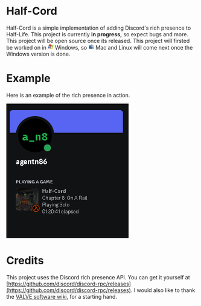 # Half-Cord

Half-Cord is a simple implementation of adding Discord's rich presence to Half-Life. This project is currently **in progress,** so expect bugs and more. This project will be open source once its released. This project will firsted be worked on in <img src="windows.png" width="15"/> Windows, so <img src="mac.png" width="15"/> Mac and Linux will come next once the Windows version is done.

# Example
Here is an example of the rich presence in action.

![image](example.png)

# Credits
This project uses the Discord rich presence API. You can get it yourself at [https://github.com/discord/discord-rpc/releases](https://github.com/discord/discord-rpc/releases). I would also like to thank the [VALVE software wiki](https://developer.valvesoftware.com/wiki/Implementing_Discord_RPC), for a starting hand.

